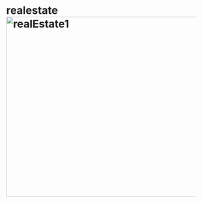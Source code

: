 # realestate<img width="1013" height="479" alt="realEstate1" src="https://github.com/user-attachments/assets/af61b13d-d765-423e-8bac-3b220a4b7b25" />
